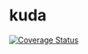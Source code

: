 # kuda

[![Coverage Status](https://coveralls.io/repos/github/Friedox/kuda/badge.svg?branch=main)](https://coveralls.io/github/Friedox/kuda?branch=main)
